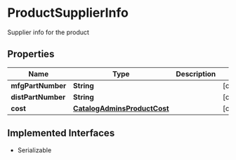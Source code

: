 

# ProductSupplierInfo

Supplier info for the product

## Properties

| Name | Type | Description | Notes |
|------------ | ------------- | ------------- | -------------|
|**mfgPartNumber** | **String** |  |  [optional] |
|**distPartNumber** | **String** |  |  [optional] |
|**cost** | [**CatalogAdminsProductCost**](CatalogAdminsProductCost.md) |  |  [optional] |


## Implemented Interfaces

* Serializable



